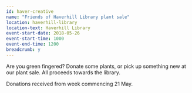 ```yaml
---
id: haver-creative
name: "Friends of Haverhill Library plant sale"
location: haverhill-library
location-text: Haverhill Library
event-start-date: 2018-05-26
event-start-time: 1000
event-end-time: 1200
breadcrumb: y
---
```


Are you green fingered? Donate some plants, or pick up something new at our plant sale. All proceeds towards the library.

Donations received from week commencing 21 May.
